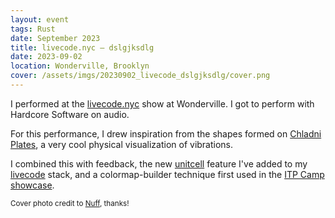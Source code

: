 ```yaml
---
layout: event
tags: Rust
date: September 2023
title: livecode.nyc – dslgjksdlg
date: 2023-09-02
location: Wonderville, Brooklyn
cover: /assets/imgs/20230902_livecode_dslgjksdlg/cover.png
---
```


I performed at the [livecode.nyc](livecode.nyc) show at Wonderville. I got to perform with Hardcore Software on audio.

For this performance, I drew inspiration from the shapes formed on [Chladni Plates](https://americanhistory.si.edu/science/v/video_chladni_intro.htm), a very cool physical visualization of vibrations. 

I combined this with feedback, the new [unitcell](systems/unitcell.md) feature I've added to my [livecode](systems/livecode.md) stack, and a colormap-builder technique first used in the [ITP Camp showcase](src/20230627_livecode_itpcampshowcase.md).

<small>Cover photo credit to <a href="http://nuff.design">Nuff</a>, thanks!</small>
